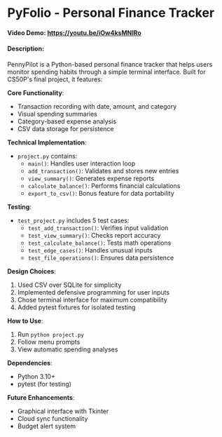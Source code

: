 # PyFolio - Personal Finance Tracker

#### Video Demo: https://youtu.be/iOw4ksMNIRo

#### Description:
PennyPilot is a Python-based personal finance tracker that helps users monitor spending habits through a simple terminal interface. Built for CS50P's final project, it features:

**Core Functionality**:
- Transaction recording with date, amount, and category
- Visual spending summaries
- Category-based expense analysis
- CSV data storage for persistence

**Technical Implementation**:
- `project.py` contains:
  - `main()`: Handles user interaction loop
  - `add_transaction()`: Validates and stores new entries
  - `view_summary()`: Generates expense reports
  - `calculate_balance()`: Performs financial calculations
  - `export_to_csv()`: Bonus feature for data portability

**Testing**:
- `test_project.py` includes 5 test cases:
  - `test_add_transaction()`: Verifies input validation
  - `test_view_summary()`: Checks report accuracy
  - `test_calculate_balance()`: Tests math operations
  - `test_edge_cases()`: Handles unusual inputs
  - `test_file_operations()`: Ensures data persistence

**Design Choices**:
1. Used CSV over SQLite for simplicity
2. Implemented defensive programming for user inputs
3. Chose terminal interface for maximum compatibility
4. Added pytest fixtures for isolated testing

**How to Use**:
1. Run `python project.py`
2. Follow menu prompts
3. View automatic spending analyses

**Dependencies**:
- Python 3.10+
- pytest (for testing)

**Future Enhancements**:
- Graphical interface with Tkinter
- Cloud sync functionality
- Budget alert system
